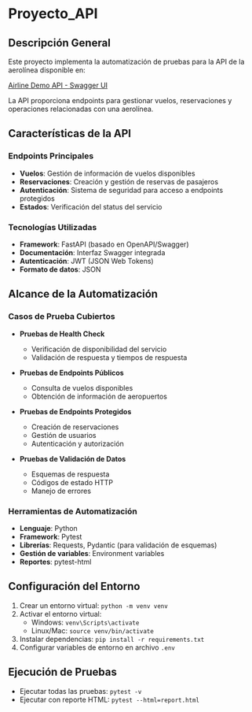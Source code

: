 # Proyecto_API

## Descripción General
Este proyecto implementa la automatización de pruebas para la API de la aerolínea disponible en:

[Airline Demo API - Swagger UI](https://cf-automation-airline-api.onrender.com/docs)

La API proporciona endpoints para gestionar vuelos, reservaciones y operaciones relacionadas con una aerolínea.

## Características de la API
### Endpoints Principales
- **Vuelos**: Gestión de información de vuelos disponibles
- **Reservaciones**: Creación y gestión de reservas de pasajeros
- **Autenticación**: Sistema de seguridad para acceso a endpoints protegidos
- **Estados**: Verificación del status del servicio

### Tecnologías Utilizadas
- **Framework**: FastAPI (basado en OpenAPI/Swagger)
- **Documentación**: Interfaz Swagger integrada
- **Autenticación**: JWT (JSON Web Tokens)
- **Formato de datos**: JSON

## Alcance de la Automatización
### Casos de Prueba Cubiertos
- **Pruebas de Health Check**
  - Verificación de disponibilidad del servicio
  - Validación de respuesta y tiempos de respuesta

- **Pruebas de Endpoints Públicos**
  - Consulta de vuelos disponibles
  - Obtención de información de aeropuertos

- **Pruebas de Endpoints Protegidos**
  - Creación de reservaciones
  - Gestión de usuarios
  - Autenticación y autorización

- **Pruebas de Validación de Datos**
  - Esquemas de respuesta
  - Códigos de estado HTTP
  - Manejo de errores

### Herramientas de Automatización
- **Lenguaje**: Python
- **Framework**: Pytest
- **Librerías**: Requests, Pydantic (para validación de esquemas)
- **Gestión de variables**: Environment variables
- **Reportes**: pytest-html

## Configuración del Entorno
1. Crear un entorno virtual: `python -m venv venv`
2. Activar el entorno virtual:
   - Windows: `venv\Scripts\activate`
   - Linux/Mac: `source venv/bin/activate`
3. Instalar dependencias: `pip install -r requirements.txt`
4. Configurar variables de entorno en archivo `.env`

## Ejecución de Pruebas
- Ejecutar todas las pruebas: `pytest -v`
- Ejecutar con reporte HTML: `pytest --html=report.html`